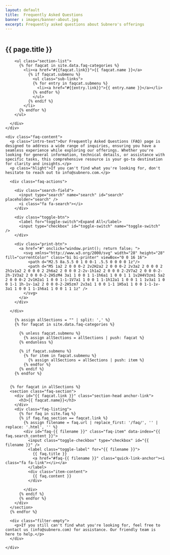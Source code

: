 ```yaml
---
layout: default
title:  Frequently Asked Questions
banner : images/banner-about.jpg
excerpt: Frequently asked questions about Subnero's offerings
---
```


<div class ='full tall hero' style='background-image: url({{site.baseurl}}/{{page.banner}});'>
  <div class='row'>
    <div class='large-12 columns'>
      <!-- {% include section-header.html title=page.title tagline=page.tagline color=page.title_color class="big" %} -->
    </div>
  </div>
  <div class='four spacing'></div>
  <div class='four spacing'></div>
</div>

<div class="section-faq">

  <style id="search-style"></style>

  <h2 class="page-title">{{ page.title }}</h2>
  <div class="faq-row">
    <div class="faq-categories">
      <div class="field-wrapper">            
        
        <ul class="section-list">
          {% for faqcat in site.data.faq-categories %}
            <li><a href="#{{faqcat.link}}">{{ faqcat.name }}</a>
              {% if faqcat.submenu %}
                <ul class="sub-links">
                {% for entry in faqcat.submenu %}
                  <li><a href="#{{entry.link}}">{{ entry.name }}</a></li>
                {% endfor %}
                </ul>
              {% endif %}
            </li>
          {% endfor %}    
        </ul>

      </div>  
    </div>

    <div class="faq-content">
      <p class="intro-text">Our Frequently Asked Questions (FAQ) page is designed to address a wide range of inquiries, ensuring you have a seamless experience while exploring our offerings. Whether you're looking for general information, technical details, or assistance with specific tasks, this comprehensive resource is your go-to destination for clarity and insights.</p>
      <p class="hlight">If you can't find what you're looking for, don't hesitate to reach out to info@subnero.com.</p>

      <div class="faq-actions">

        <div class="search-field">
          <input type="search" name="search" id="search" placeholder="search" />
          <i class="fa fa-search"></i>
        </div>

        <div class="toggle-btn">
          <label for="toggle-switch">Expand All</label>
          <input type="checkbox" id="toggle-switch" name="toggle-switch" />
        </div>
      
        <div class="print-btn">
          <a href="#" onclick="window.print(); return false; ">
            <svg xmlns="http://www.w3.org/2000/svg" width="28" height="28" fill="currentColor" class="bi bi-printer" viewBox="0 0 16 16">
              <path d="M2.5 8a.5.5 0 1 0 0-1 .5.5 0 0 0 0 1z"/>
              <path d="M5 1a2 2 0 0 0-2 2v2H2a2 2 0 0 0-2 2v3a2 2 0 0 0 2 2h1v1a2 2 0 0 0 2 2h6a2 2 0 0 0 2-2v-1h1a2 2 0 0 0 2-2V7a2 2 0 0 0-2-2h-1V3a2 2 0 0 0-2-2H5zM4 3a1 1 0 0 1 1-1h6a1 1 0 0 1 1 1v2H4V3zm1 5a2 2 0 0 0-2 2v1H2a1 1 0 0 1-1-1V7a1 1 0 0 1 1-1h12a1 1 0 0 1 1 1v3a1 1 0 0 1-1 1h-1v-1a2 2 0 0 0-2-2H5zm7 2v3a1 1 0 0 1-1 1H5a1 1 0 0 1-1-1v-3a1 1 0 0 1 1-1h6a1 1 0 0 1 1 1z" />
            </svg>
          </a>
        </div>

      </div>

        {% assign allSections = "" | split: ',' %}
        {% for faqcat in site.data.faq-categories %}

          {% unless faqcat.submenu %}
            {% assign allSections = allSections | push: faqcat %}
          {% endunless %}

          {% if faqcat.submenu %}
            {% for item in faqcat.submenu %}
              {% assign allSections = allSections | push: item %}
            {% endfor %}
          {% endif %}
        {% endfor %}


      {% for faqcat in allSections %}
      <section class="faq-section">
        <div id="{{ faqcat.link }}" class="section-head anchor-link">
          <h3>{{ faqcat.name}}</h3>
        </div>
        <div class="faq-listing">
          {% for faq in site.faq %}
          {% if faq.faq_section == faqcat.link %}
            {% assign filename = faq.url | replace_first: '/faq/', '' | replace: '.html', '' %}
            <div id="faq-{{ filename }}" class="faq-item" data-index="{{ faq.search_content }}">
              <input class="toggle-checkbox" type="checkbox" id="{{ filename }}" />
              <label class="toggle-label" for="{{ filename }}">
                {{ faq.title }}
                <a href="#faq-{{ filename }}" class="quick-link-anchor"><i class="fa fa-link"></i></a>
              </label>
              <div class="item-content">
                {{ faq.content }}
              </div>
              
            </div>
          {% endif %}
          {% endfor %}
        </div>
      </section>
      {% endfor %}

      <div class="filter-empty">
        <p>If you still can't find what you're looking for, feel free to contact us (info@subnero.com) for assistance. Our friendly team is here to help.</p>
      </div>

    </div>
  </div>

<script>
let searchStyle = document.getElementById('search-style')
let urlParams = new URLSearchParams(window.location.search)
let searchEl = document.getElementById('search')
let searchParamValue = urlParams.get('search')
let faqListing = document.querySelectorAll('.faq-listing');

if (urlParams.get('search')) {
  searchEl.value = searchParamValue
  displayResults(searchParamValue)
}
searchEl.addEventListener('input', function() {

  if (!this.value) {
    searchStyle.innerHTML = ""
    clearURLparams()
    return
  }

  displayResults(this.value)
  this.value ? addURLParams(this.value) : clearURLparams()
})

function clearURLparams() {
  if (history.pushState) {
    var newurl = window.location.protocol + "//" + window.location.host + window.location.pathname
    window.history.pushState({path:newurl},'',newurl)
  }
  checkDisplayNone();
}

function addURLParams(params) {
  if (history.pushState) {
    var newurl = window.location.protocol + "//" + window.location.host + window.location.pathname + '?search=' + params
    window.history.pushState({path:newurl},'',newurl)
  }
}

function displayResults(searchTerm) {
  searchStyle.innerHTML = ".faq-item:not([data-index*=\"" + searchTerm.toLowerCase() + "\"]) { display: none; }";
  checkDisplayNone();
}

function checkDisplayNone() {
  faqListing.forEach(item => {
    let faqitem = item.querySelectorAll('.faq-item');
    let findEle = Array.from(faqitem).find(ele => {
      const cssObj = window.getComputedStyle(ele, null);
      let visible = cssObj.getPropertyValue("display");
      return visible == 'block';     
    });
    if(!findEle) {
      item.classList.add('faq-hidden')
    }else{
      if(item.classList.contains('faq-hidden')) {
        item.classList.remove('faq-hidden');
      }
    }
  });
  showMessageOnFilterNone();
}
function showMessageOnFilterNone() {
  let faqListing = document.querySelectorAll('.faq-listing');
  let faqHidden = document.querySelectorAll('.faq-listing.faq-hidden');
  let messageBox = document.querySelector('.filter-empty');

  if(faqListing.length == faqHidden.length) {
    messageBox.setAttribute('style', 'display:block');
  }else{
    messageBox.removeAttribute('style');
  }
}

//toggle switch
let toggleSwitch = document.querySelector('#toggle-switch');
let toggleCheckbox = document.querySelectorAll('.toggle-checkbox');
toggleSwitch.addEventListener('change', function() {
  
  if(this.checked) {
    toggleCheckbox.forEach(item => {
      item.checked = true;
    })
  }else{
    toggleCheckbox.forEach(item => {
      item.checked = false;
    })
  }
})
document.addEventListener('DOMContentLoaded', function() {
  const hash = window.location.hash;
  if (hash) {
    const targetElement = document.querySelector(hash);
    if (targetElement) {
      targetElement.scrollIntoView({ behavior: 'smooth', block: 'start' });
      const checkbox = targetElement.querySelector('.toggle-checkbox');
      if (checkbox && !checkbox.checked) {
        checkbox.checked = true;
      }
      targetElement.classList.add('faq-highlight');
      setTimeout(() => {
        targetElement.classList.remove('faq-highlight');
      }, 3000);
    }
  }

  window.addEventListener('hashchange', function() {
    const newHash = window.location.hash;
    if (newHash) {
      const newTargetElement = document.querySelector(newHash);
      if (newTargetElement) {
        newTargetElement.scrollIntoView({ behavior: 'smooth', block: 'start' });
        newTargetElement.classList.add('faq-highlight');
        setTimeout(() => {
          newTargetElement.classList.remove('faq-highlight');
        }, 3000);
      }
    }
  });
});
</script>
</div>
